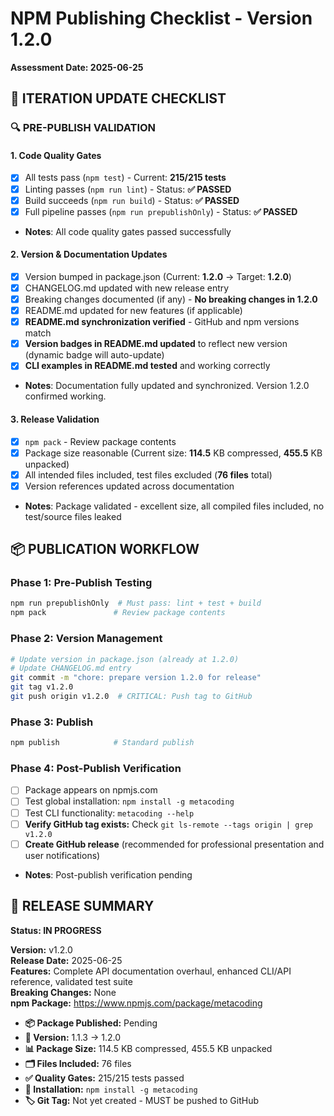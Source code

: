 # NPM Publishing Checklist - Version 1.2.0

**Assessment Date: 2025-06-25**

## 🔄 **ITERATION UPDATE CHECKLIST**

### 🔍 **PRE-PUBLISH VALIDATION**

#### 1. **Code Quality Gates**

- [x] All tests pass (`npm test`) - Current: **215/215 tests**
- [x] Linting passes (`npm run lint`) - Status: **✅ PASSED**
- [x] Build succeeds (`npm run build`) - Status: **✅ PASSED**
- [x] Full pipeline passes (`npm run prepublishOnly`) - Status: **✅ PASSED**
- **Notes**: All code quality gates passed successfully

#### 2. **Version & Documentation Updates**

- [x] Version bumped in package.json (Current: **1.2.0** → Target: **1.2.0**)
- [x] CHANGELOG.md updated with new release entry
- [x] Breaking changes documented (if any) - **No breaking changes in 1.2.0**
- [x] README.md updated for new features (if applicable)
- [x] **README.md synchronization verified** - GitHub and npm versions match
- [x] **Version badges in README.md updated** to reflect new version (dynamic badge will auto-update)
- [x] **CLI examples in README.md tested** and working correctly
- **Notes**: Documentation fully updated and synchronized. Version 1.2.0 confirmed working.

#### 3. **Release Validation**

- [x] `npm pack` - Review package contents
- [x] Package size reasonable (Current size: **114.5** KB compressed, **455.5** KB unpacked)
- [x] All intended files included, test files excluded (**76 files** total)
- [x] Version references updated across documentation
- **Notes**: Package validated - excellent size, all compiled files included, no test/source files leaked

## 📦 **PUBLICATION WORKFLOW**

### Phase 1: Pre-Publish Testing

```bash
npm run prepublishOnly  # Must pass: lint + test + build
npm pack               # Review package contents
```

### Phase 2: Version Management

```bash
# Update version in package.json (already at 1.2.0)
# Update CHANGELOG.md entry
git commit -m "chore: prepare version 1.2.0 for release"
git tag v1.2.0
git push origin v1.2.0  # CRITICAL: Push tag to GitHub
```

### Phase 3: Publish

```bash
npm publish            # Standard publish
```

### Phase 4: Post-Publish Verification

- [ ] Package appears on npmjs.com
- [ ] Test global installation: `npm install -g metacoding`
- [ ] Test CLI functionality: `metacoding --help`
- [ ] **Verify GitHub tag exists:** Check `git ls-remote --tags origin | grep v1.2.0`
- [ ] **Create GitHub release** (recommended for professional presentation and user notifications)
- **Notes**: Post-publish verification pending

## 🎯 **RELEASE SUMMARY**

**Status: IN PROGRESS**

**Version:** v1.2.0  
**Release Date:** 2025-06-25  
**Features:** Complete API documentation overhaul, enhanced CLI/API reference, validated test suite  
**Breaking Changes:** None  
**npm Package:** https://www.npmjs.com/package/metacoding

- **📦 Package Published:** Pending
- **🔖 Version:** 1.1.3 → 1.2.0
- **📊 Package Size:** 114.5 KB compressed, 455.5 KB unpacked
- **🗂️ Files Included:** 76 files
- **✅ Quality Gates:** 215/215 tests passed
- **🚀 Installation:** `npm install -g metacoding`
- **🏷️ Git Tag:** Not yet created - MUST be pushed to GitHub
